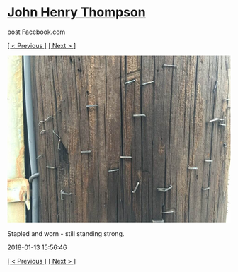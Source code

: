 # [John Henry Thompson](../README.md)
post Facebook.com

[[ < Previous ]](2018-01-13-1.md) [[ Next > ]](2018-01-13-3.md)

[![](../media/2018-01-13/Timeline-Photos-Stapled-and-worn-still-standing-strong.jpg)](../README.md)

Stapled and worn - still standing strong.

2018-01-13 15:56:46

[[ < Previous ]](2018-01-13-1.md) [[ Next > ]](2018-01-13-3.md)